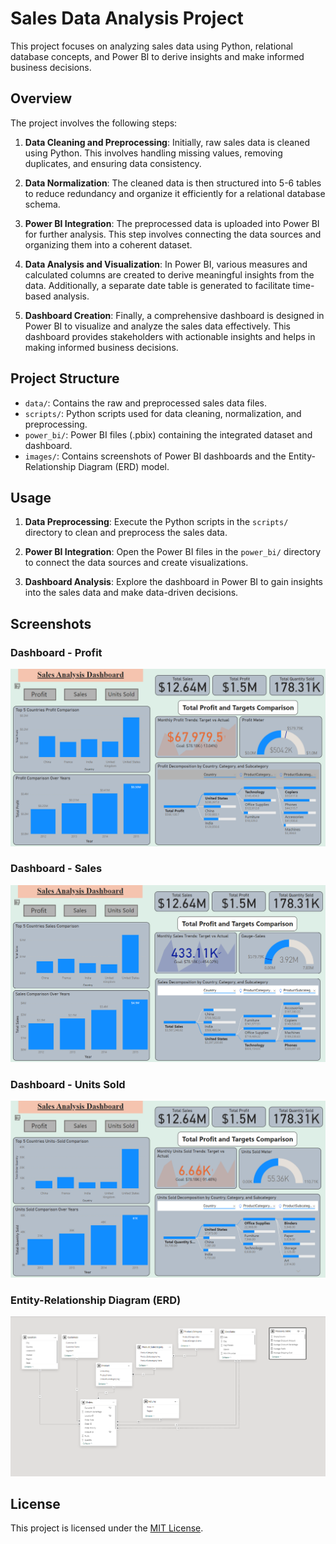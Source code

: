 # Sales Data Analysis Project

This project focuses on analyzing sales data using Python, relational database concepts, and Power BI to derive insights and make informed business decisions.

## Overview

The project involves the following steps:

1. **Data Cleaning and Preprocessing**: Initially, raw sales data is cleaned using Python. This involves handling missing values, removing duplicates, and ensuring data consistency.

2. **Data Normalization**: The cleaned data is then structured into 5-6 tables to reduce redundancy and organize it efficiently for a relational database schema.

3. **Power BI Integration**: The preprocessed data is uploaded into Power BI for further analysis. This step involves connecting the data sources and organizing them into a coherent dataset.

4. **Data Analysis and Visualization**: In Power BI, various measures and calculated columns are created to derive meaningful insights from the data. Additionally, a separate date table is generated to facilitate time-based analysis.

5. **Dashboard Creation**: Finally, a comprehensive dashboard is designed in Power BI to visualize and analyze the sales data effectively. This dashboard provides stakeholders with actionable insights and helps in making informed business decisions.

## Project Structure

- `data/`: Contains the raw and preprocessed sales data files.
- `scripts/`: Python scripts used for data cleaning, normalization, and preprocessing.
- `power_bi/`: Power BI files (.pbix) containing the integrated dataset and dashboard.
- `images/`: Contains screenshots of Power BI dashboards and the Entity-Relationship Diagram (ERD) model.

## Usage

1. **Data Preprocessing**: Execute the Python scripts in the `scripts/` directory to clean and preprocess the sales data.

2. **Power BI Integration**: Open the Power BI files in the `power_bi/` directory to connect the data sources and create visualizations.

3. **Dashboard Analysis**: Explore the dashboard in Power BI to gain insights into the sales data and make data-driven decisions.

## Screenshots

### Dashboard - Profit
![Dashboard - Profit](images/Dashboard-Profit.png)

### Dashboard - Sales
![Dashboard - Sales](images/Dashboard-Sales.png)

### Dashboard - Units Sold
![Dashboard - Units Sold](images/Dashboard-Units_Sold.png)

### Entity-Relationship Diagram (ERD)
![ERD Diagram](images/ER-Diagram.png)

## License

This project is licensed under the [MIT License](LICENSE).
